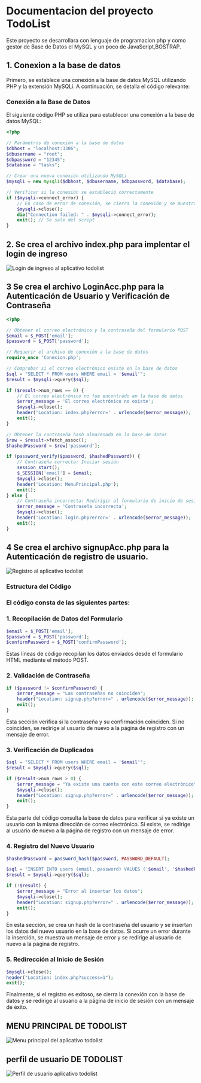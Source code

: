 # Documentacion del proyecto TodoList
 Este proyecto se desarrollara con lenguaje de programacion php y como gestor de Base de Datos el MySQL y un poco de JavaScript,BOSTRAP.
## 1. Conexion a la base de datos 

Primero, se establece una conexión a la base de datos MySQL utilizando PHP y la extensión MySQLi. A continuación, se detalla el código relevante:
### Conexión a la Base de Datos

El siguiente código PHP se utiliza para establecer una conexión a la base de datos MySQL:

```php
<?php

// Parámetros de conexión a la base de datos
$dbhost = "localhost:3306";
$dbusername = "root";
$dbpassword = "12345";
$database = "tasks";

// Crear una nueva conexión utilizando MySQLi
$mysqli = new mysqli($dbhost, $dbusername, $dbpassword, $database);

// Verificar si la conexión se estableció correctamente
if ($mysqli->connect_error) {
    // En caso de error de conexión, se cierra la conexión y se muestra un mensaje de error
    $mysqli->close();
    die("Connection failed: " . $mysqli->connect_error);
    exit(); // Se sale del script
}
```
## 2. Se crea el archivo index.php para implentar el login de ingreso
![Login de ingreso al aplicativo todolist](assets/login.png) 
## 3 Se crea el archivo LoginAcc.php para la Autenticación de Usuario y Verificación de Contraseña
```php
<?php

// Obtener el correo electrónico y la contraseña del formulario POST
$email = $_POST['email'];
$password = $_POST['password'];

// Requerir el archivo de conexión a la base de datos
require_once 'Conexion.php';

// Comprobar si el correo electrónico existe en la base de datos
$sql = "SELECT * FROM users WHERE email = '$email'";
$result = $mysqli->query($sql);

if ($result->num_rows == 0) {
    // El correo electrónico no fue encontrado en la base de datos
    $error_message = 'El correo electrónico no existe';
    $mysqli->close();
    header('Location: index.php?error=' . urlencode($error_message));
    exit();
}

// Obtener la contraseña hash almacenada en la base de datos
$row = $result->fetch_assoc();
$hashedPassword = $row['password'];

if (password_verify($password, $hashedPassword)) {
    // Contraseña correcta: Iniciar sesión
    session_start();
    $_SESSION['email'] = $email;
    $mysqli->close();
    header('Location: MenuPrincipal.php');
    exit();
} else {
    // Contraseña incorrecta: Redirigir al formulario de inicio de sesión con un mensaje de error
    $error_message = 'Contraseña incorrecta';
    $mysqli->close();
    header('Location: login.php?error=' . urlencode($error_message));
    exit();
}
```
## 4 Se crea el archivo signupAcc.php para la Autenticación de registro de usuario.
![Registro al aplicativo todolist](assets/registro.PNG) 
### Estructura del Código
### El código consta de las siguientes partes:

### 1. Recopilación de Datos del Formulario
```php
$email = $_POST['email'];
$password = $_POST['password'];
$confirmPassword = $_POST['confirmPassword'];

```
Estas líneas de código recopilan los datos enviados desde el formulario HTML mediante el método POST.
### 2. Validación de Contraseña
```php
if ($password != $confirmPassword) {
    $error_message = "Las contraseñas no coinciden";
    header("Location: signup.php?error=" . urlencode($error_message));
    exit();
}
```
Esta sección verifica si la contraseña y su confirmación coinciden. Si no coinciden, se redirige al usuario de nuevo a la página de registro con un mensaje de error.
### 3. Verificación de Duplicados
```php
$sql = "SELECT * FROM users WHERE email = '$email'";
$result = $mysqli->query($sql);

if ($result->num_rows > 0) {
    $error_message = "Ya existe una cuenta con este correo electrónico";
    $mysqli->close();
    header("Location: signup.php?error=" . urlencode($error_message));
    exit();
}
```
Esta parte del código consulta la base de datos para verificar si ya existe un usuario con la misma dirección de correo electrónico. Si existe, se redirige al usuario de nuevo a la página de registro con un mensaje de error.
### 4. Registro del Nuevo Usuario
```PHP
$hashedPassword = password_hash($password, PASSWORD_DEFAULT);

$sql = "INSERT INTO users (email, password) VALUES ('$email', '$hashedPassword')";
$result = $mysqli->query($sql);

if (!$result) {
    $error_message = "Error al insertar los datos";
    $mysqli->close();
    header("Location: signup.php?error=" . urlencode($error_message));
    exit();
}
```
En esta sección, se crea un hash de la contraseña del usuario y se insertan los datos del nuevo usuario en la base de datos. Si ocurre un error durante la inserción, se muestra un mensaje de error y se redirige al usuario de nuevo a la página de registro.
### 5. Redirección al Inicio de Sesión
```php
$mysqli->close();
header("Location: index.php?success=1");
exit();
```
Finalmente, si el registro es exitoso, se cierra la conexión con la base de datos y se redirige al usuario a la página de inicio de sesión con un mensaje de éxito.
## MENU PRINCIPAL DE TODOLIST 
![Menu principal del aplicativo todolist](assets/menu.PNG) 
## perfil de usuario DE TODOLIST 
![Perfil de usuario aplicativo todolist](assets/perfil.PNG) 